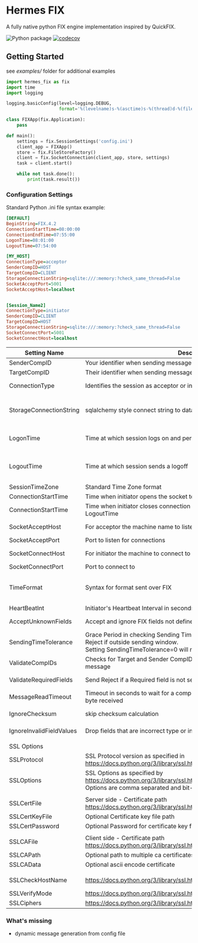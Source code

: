 # Hermes FIX

A fully native python FIX engine implementation inspired by QuickFIX.

![Python package](https://github.com/yabov/hermes_fix/workflows/Python%20package/badge.svg)
[![codecov](https://codecov.io/gh/yabov/hermes_fix/branch/master/graph/badge.svg?token=sGgRmhpHud)](https://codecov.io/gh/yabov/hermes_fix)


## Getting Started
see *examples/* folder for additional examples
```python
import hermes_fix as fix
import time
import logging

logging.basicConfig(level=logging.DEBUG,
                    format='%(levelname)s-%(asctime)s-%(thread)d-%(filename)s:%(lineno)d - %(message)s')

class FIXApp(fix.Application):
    pass

def main():
    settings = fix.SessionSettings('config.ini')
    client_app = FIXApp()
    store = fix.FileStoreFactory()
    client = fix.SocketConnection(client_app, store, settings)
    task = client.start()

    while not task.done():
        print(task.result())
```

### Configuration Settings
Standard Python .ini file syntax example:

```ini
[DEFAULT]
BeginString=FIX.4.2
ConnectionStartTime=08:00:00
ConnectionEndTime=07:55:00
LogonTime=08:01:00
LogoutTime=07:54:00

[MY_HOST]
ConnectionType=acceptor
SenderCompID=HOST
TargetCompID=CLIENT
StorageConnectionString=sqlite:///:memory:?check_same_thread=False
SocketAcceptPort=5001
SocketAcceptHost=localhost


[Session_Name2]
ConnectionType=initiator
SenderCompID=CLIENT
TargetCompID=HOST
StorageConnectionString=sqlite:///:memory:?check_same_thread=False
SocketConnectPort=5001
SocketConnectHost=localhost
```

|  Setting Name | Description|  Valid Values | Default|
|---|---|---|---|
|SenderCompID| Your identifier when sending messages| String| |
|TargetCompID| Their identifier when sending messages| String| |
|ConnectionType| Identifies the session as acceptor or initiator| acceptor <br> initiator| |
|StorageConnectionString| sqlalchemy style connect string to database| ex: sqlite:///:memory:?check_same_thread=False <br> for sqlite must use check_same_thread=False| |
|LogonTime| Time at which session logs on and performs a sequence reset| 'Monday 08:00:00am' for weekly <br> '6:00:00' for daily <br>|
|LogoutTime| Time at which session sends a logoff| same format as LogonTime, can be before LogonTime for inverted times |
|SessionTimeZone| Standard Time Zone format | ex: America/New_York | UTC |
|ConnectionStartTime| Time when initiator opens the socket to the server||
|ConnectionStartTime| Time when initiator closes connection to the server, will not close before LogoutTime||
|SocketAcceptHost|For acceptor the machine name to listen for connections| ip address<br>machine name| localhost|
|SocketAcceptPort|Port to listen for connections| integer||
|SocketConnectHost|For initiator the machine to connect to| ip address<br>machine name| |
|SocketConnectPort|Port to connect to| integer||
|TimeFormat| Syntax for format sent over FIX| '%Y%m%d-%H:%M:%S.%f'<br><br>'%Y%m%d-%H:%M:%S' | '%Y%m%d-%H:%M:%S.%f'|
|HeartBeatInt|  Initiator's Heartbeat Interval in seconds |  Positive float | 30 |
|AcceptUnknownFields| Accept and ignore FIX fields not defined in dictionary| True<br> False| False|
|SendingTimeTolerance | Grace Period in checking Sending Time<52> in minutes.<br>Reject if outside sending window. <br> Setting SendingTimeTolerance=0 will never reject| Positive float | 2|
|ValidateCompIDs | Checks for Target and Sender CompIDs to be defined correct on each message| True<br>False | True|
|ValidateRequiredFields| Send Reject if a Required field is not sent| True<br>False  || True
|MessageReadTimeout |  Timeout in seconds to wait for a complete FIX message to be sent from first byte received | Positive float| 2 |
|IgnoreChecksum| skip checksum calculation |  True<br>False| False |
|IgnoreInvalidFieldValues| Drop fields that are incorrect type or invalid Enum or tag=\<SOH\>|  True<br>False| False |
||
|SSL Options|
|SSLProtocol| SSL Protocol version as specified in https://docs.python.org/3/library/ssl.html#ssl.PROTOCOL_TLS | ssl.PROTOCOL_* | |
|SSLOptions | SSL Options as specified by https://docs.python.org/3/library/ssl.html#ssl.OP_ALL <br> Options are comma separated and bit-or'd together| ssl.OP_* | |
||||
|SSLCertFile| Server side - Certificate path https://docs.python.org/3/library/ssl.html#ssl.SSLContext.load_cert_chain |||
|SSLCertKeyFile| Optional Certificate key file path|||
|SSLCertPassword| Optional Password for certificate key file|||
||||
|SSLCAFile| Client side - Certificate path https://docs.python.org/3/library/ssl.html#ssl.SSLContext.load_verify_locations |||
|SSLCAPath| Optional path to multiple ca certificates|||
|SSLCAData| Optional ascii encode certificate|||
||||
|SSLCheckHostName| https://docs.python.org/3/library/ssl.html#ssl.SSLContext.check_hostname |True <br> False| True|
|SSLVerifyMode| https://docs.python.org/3/library/ssl.html#ssl.SSLContext.verify_mode | | |
|SSLCiphers| https://docs.python.org/3/library/ssl.html#ssl.SSLContext.set_ciphers | | |

### What's missing
* dynamic message generation from config file
